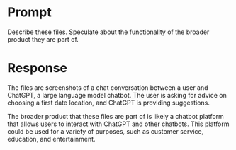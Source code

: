 # Prompt 
Describe these files. Speculate about the functionality of the broader product they are part of.

 # Response 
The files are screenshots of a chat conversation between a user and ChatGPT, a large language model chatbot. The user is asking for advice on choosing a first date location, and ChatGPT is providing suggestions.

The broader product that these files are part of is likely a chatbot platform that allows users to interact with ChatGPT and other chatbots. This platform could be used for a variety of purposes, such as customer service, education, and entertainment.
